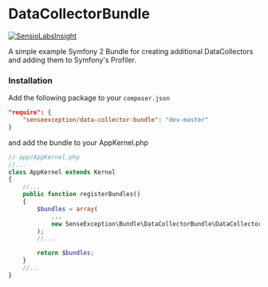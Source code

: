 # DataCollectorBundle

[![SensioLabsInsight](https://insight.sensiolabs.com/projects/512be750-efeb-4e4c-b711-6457e10fbe0b/mini.png)](https://insight.sensiolabs.com/projects/512be750-efeb-4e4c-b711-6457e10fbe0b)

A simple example Symfony 2 Bundle for creating additional DataCollectors and adding them to Symfony's Profiler.

### Installation

Add the following package to your `composer.json`

```json
"require": {
    "senseexception/data-collector-bundle": "dev-master"
}
```

and add the bundle to your AppKernel.php

```php
// app/AppKernel.php
//...
class AppKernel extends Kernel
{
    //...
    public function registerBundles()
    {
        $bundles = array(
            ...
            new SenseException\Bundle\DataCollectorBundle\DataCollectorBundle(),
        );
        //...

        return $bundles;
    }
    //...
}
```